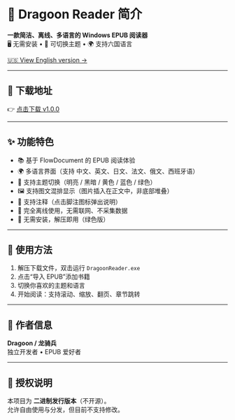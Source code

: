 # 📘 Dragoon Reader 简介

**一款简洁、离线、多语言的 Windows EPUB 阅读器**  
🖥️ 无需安装 • 🎨 可切换主题 • 🌍 支持六国语言

[🇺🇸 View English version →](./README.md)

---

## 🔽 下载地址

👉 [点击下载 v1.0.0](https://github.com/anubisred253/DragoonReader/releases)

---

## ✨ 功能特色

- 📚 基于 FlowDocument 的 EPUB 阅读体验
- 🌍 多语言界面（支持 中文、英文、日文、法文、俄文、西班牙语）
- 🎨 支持主题切换（明亮 / 黑暗 / 黄色 / 蓝色 / 绿色）
- 🖼️ 支持图文混排显示（图片插入在正文中，非底部堆叠）
- 💬 支持注释（点击脚注图标弹出说明）
- 💾 完全离线使用，无需联网、不采集数据
- 🧩 无需安装，解压即用（绿色版）

---

## 📂 使用方法

1. 解压下载文件，双击运行 `DragoonReader.exe`
2. 点击“导入 EPUB”添加书籍
3. 切换你喜欢的主题和语言
4. 开始阅读：支持滚动、缩放、翻页、章节跳转

---

## 👤 作者信息

**Dragoon / 龙骑兵**  
独立开发者 • EPUB 爱好者

---

## 📃 授权说明

本项目为 **二进制发行版本**（不开源）。  
允许自由使用与分发，但目前不支持修改。
